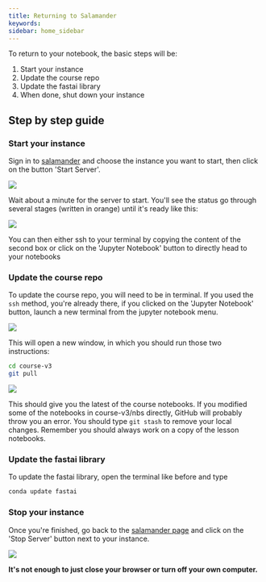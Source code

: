 ```yaml
---
title: Returning to Salamander
keywords: 
sidebar: home_sidebar
---
```


To return to your notebook, the basic steps will be:

1. Start your instance
1. Update the course repo
1. Update the fastai library
1. When done, shut down your instance

## Step by step guide

### Start your instance

Sign in to [salamander](https://salamander.ai/) and choose the instance you want to start, then click on the button 'Start Server'.

![](/images/salamander/start.png)

Wait about a minute for the server to start. You'll see the status go through several stages (written in orange) until it's ready like this:

![](/images/salamander/ready.png)

You can then either ssh to your terminal by copying the content of the second box or click on the 'Jupyter Notebook' button to directly head to your notebooks

### Update the course repo
 To update the course repo, you will need to be in terminal. If you used the `ssh` method, you're already there, if you clicked on the 'Jupyter Notebook' button, launch a new terminal from the jupyter notebook menu.

![](/images/gradient/terminal.png)

This will open a new window, in which you should run those two instructions:

``` bash
cd course-v3
git pull
``` 

![](/images/gradient/update.png)

This should give you the latest of the course notebooks. If you modified some of the notebooks in course-v3/nbs directly, GitHub will probably throw you an error. You should type `git stash` to remove your local changes. Remember you should always work on a copy of the lesson notebooks.

### Update the fastai library
To update the fastai library, open the terminal like before and type
``` bash
conda update fastai 
```

### Stop your instance
Once you're finished, go back to the [salamander page](https://salamander.ai/) and click on the 'Stop Server' button next to your instance.

![](/images/salamander/stop.png)

**It's not enough to just close your browser or turn off your own computer.**



